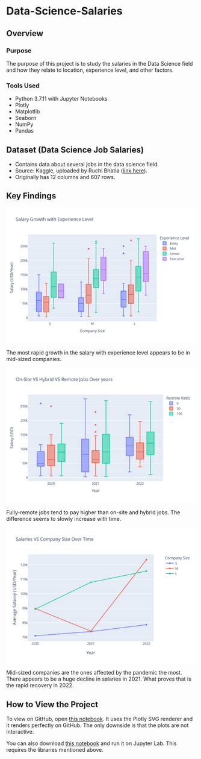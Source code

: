 # Data-Science-Salaries

## Overview
### Purpose
The purpose of this project is to study the salaries in the Data Science field and how they relate to location, experience level, and other factors.
### Tools Used
- Python 3.7.11 with Jupyter Notebooks
- Plotly
- Matplotlib
- Seaborn
- NumPy
- Pandas

## Dataset (Data Science Job Salaries)
- Contains data about several jobs in the data science field.
- Source: Kaggle, uploaded by Ruchi Bhatia ([link here](https://www.kaggle.com/datasets/ruchi798/data-science-job-salaries)).
- Originally has 12 columns and 607 rows.

## Key Findings
![](images/exp_sal.svg)

The most rapid growth in the salary with experience level appears to be in mid-sized companies.

![](images/remote_sal.svg)

Fully-remote jobs tend to pay higher than on-site and hybrid jobs. The difference seems to slowly increase with time.

![](images/time_sal.svg)

Mid-sized companies are the ones affected by the pandemic the most. There appears to be a huge decline in salaries in 2021. What proves that is the rapid recovery in 2022.

## How to View the Project
To view on GitHub, open [this notebook](notebook_github.ipynb). It uses the Plotly SVG renderer and it renders perfectly on GitHub. The only downside is that the plots are not interactive.

You can also download [this notebook](notebook.ipynb) and run it on Jupyter Lab. This requires the libraries mentioned above.
